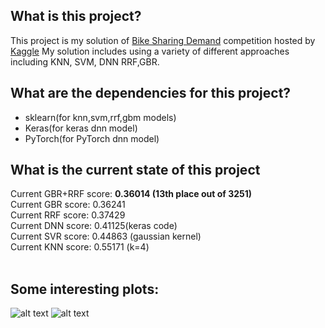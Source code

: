 ## What is this project?
This project is my solution of [Bike Sharing Demand](https://www.kaggle.com/c/bike-sharing-demand) competition hosted by [Kaggle](https://www.kaggle.com) My solution includes using a variety of different approaches including KNN, SVM, DNN RRF,GBR.
## What are the dependencies for this project?
* sklearn(for knn,svm,rrf,gbm models)
* Keras(for keras dnn model)
* PyTorch(for PyTorch dnn model)
## What is the current state of this project
Current GBR+RRF score: <b>0.36014 (13th place out of 3251)</b></br>
Current GBR score: 0.36241</br>
Current RRF score: 0.37429</br> 
Current DNN score: 0.41125(keras code)</br>
Current SVR score: 0.44863 (gaussian kernel) </br>
Current KNN score: 0.55171 (k=4) </br></br>
## Some interesting plots:
![alt text](https://github.com/PiotrSobczak/BikeSharingDemand-Kaggle-ML-competition/blob/master/plots/hour_impact.png)
![alt text](https://github.com/PiotrSobczak/BikeSharingDemand-Kaggle-ML-competition/blob/master/plots/humidity_impact.png)
